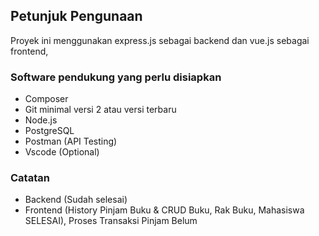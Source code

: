 ## **Petunjuk Pengunaan**
Proyek ini menggunakan express.js sebagai backend dan vue.js sebagai frontend, 

### **Software pendukung yang perlu disiapkan**
- Composer
- Git minimal versi 2 atau versi terbaru
- Node.js
- PostgreSQL
- Postman (API Testing)
- Vscode (Optional)

### **Catatan**
- Backend (Sudah selesai)
- Frontend (History Pinjam Buku & CRUD Buku, Rak Buku, Mahasiswa SELESAI), Proses Transaksi Pinjam Belum
